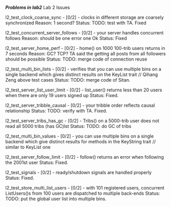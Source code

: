 ***Problems in lab2***
Lab 2 Issues

l2_test_clock_coarse_sync - [0/2] - clocks in different storage are coarsely synchronized
    Reason: 1 second?
    Status: TODO: test with TA. Fixed

l2_test_concurrent_server_follows - [0/2] - your server handles concurrent follows
    Reason: should be one error one Ok
    Status: Fixed

l2_test_server_home_perf - [0/2] - home() on 1000 100-trib users returns in 7 seconds
    Reason: GC? TCP? TA said the getting all posts from all followers should be possible
    Status: TODO: merge code of connection reuse


l2_test_multi_bin_lists - [0/2] - verifies that you can use multiple bins on a single backend which gives distinct results on the KeyList trait // Qihang Zeng above test cases
    Status: TODO: merge code of Sitan.

l2_test_server_list_user_limit - [0/2] - list_user() returns less than 20 users when there are only 19 users signed up
    Status: Fixed.

l2_test_server_tribble_causal - [0/2] - your tribble order reflects causal relationship
    Status: TODO: verify with TA. Fixed. 


l2_test_server_tribs_has_gc - [0/2] - Tribs() on a 5000-trib user does not read all 5000 tribs (has GC)lst
    Status: TODO: do GC of tribs

l2_test_multi_bin_values - [0/2] - you can use multiple bins on a single backend which give distinct results for methods in the KeyString trait // similar to KeyList one 

l2_test_server_follow_limit - [0/2] - follow() returns an error when following the 2001st user
    Status: Fixed.

l2_test_signals - [0/2] - ready/shutdown signals are handled properly
    Status: Fixed.

l2_test_store_multi_list_users - [0/2] - with 101 registered users, concurrent ListUsers()s from 100 users are dispatched to multiple back-ends
    Status: TODO: put the global user list into multiple bins.
